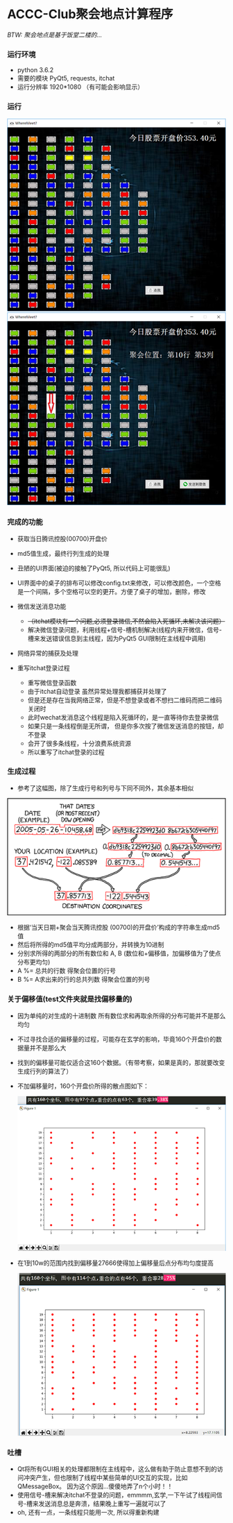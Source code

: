 ﻿# ACCC-Club聚会地点计算程序
*BTW: 聚会地点是基于饭堂二楼的...*

### 运行环境
+ python 3.6.2
+ 需要的模块 PyQt5, requests, itchat
+ 运行分辨率 1920*1080 （有可能会影响显示）

### 运行
![界面](img/4_README.png)
![界面](img/5_README.png)

### 完成的功能
+ 获取当日腾讯控股(00700)开盘价

+ md5值生成，最终行列生成的处理

+ 丑陋的UI界面(被迫的接触了PyQt5, 所以代码上可能很乱)

+ UI界面中的桌子的排布可以修改config.txt来修改，可以修改颜色，一个空格是一个间隔，多个空格可以空的更开。方便了桌子的增加，删除，修改

+ 微信发送消息功能
    + ~~（itchat模块有一个问题,必须登录微信,不然会陷入死循环,未解决该问题）~~
    + 解决微信登录问题，利用线程+信号-槽机制解决(线程内来开微信，信号-槽来发送错误信息到主线程，因为PyQt5 GUI限制在主线程中调用)

+ 网络异常的捕获及处理

+ 重写itchat登录过程
    - 重写微信登录函数
    - 由于itchat自动登录 虽然异常处理我都捕获并处理了
    - 但是还是存在当我网络正常，但是不想登录或者不想扫二维码而把二维码关闭时
    - 此时wechat发消息这个线程是陷入死循环的，是一直等待你去登录微信
    - 如果只是一条线程倒是无所谓， 但是你多次按了微信发送消息的按钮，却不登录
    - 会开了很多条线程，十分浪费系统资源
    - 所以重写了itchat登录的过程

### 生成过程
+ 参考了这幅图，除了生成行号和列号与下同不同外，其余基本相似

![基本根据这幅图](img/1_README.png)

+ 根据‘当天日期+聚会当天腾讯控股 (00700)的开盘价’构成的字符串生成md5值
+ 然后将所得的md5值平均分成两部分，并转换为10进制
+ 分别求所得的两部分的所有数位和 A, B (数位和+偏移值，加偏移值为了使点分布更均匀)
+ A %= 总共的行数 得聚会位置的行号
+ B %= A求出来的行的总共列数 得聚会位置的列号

### 关于偏移值(test文件夹就是找偏移量的)
+ 因为单纯的对生成的十进制数 所有数位求和再取余所得的分布可能并不是那么均匀
+ 不过寻找合适的偏移量的过程，可能存在玄学的影响，毕竟160个开盘价的数据量并不是那么大
+ 找到的偏移量可能仅适合这160个数据。（有带考察，如果是真的，那就要改变生成行列的算法了）
+ 不加偏移量时，160个开盘价所得的散点图如下：

    ![没有偏移量](img/3_README.png)

+ 在1到10w的范围内找到偏移量27666使得加上偏移量后点分布均匀度提高

    ![有偏移量](img/2_README.png)


### 吐槽
+ Qt将所有GUI相关的处理都限制在主线程中，这么做有助于防止意想不到的访问冲突产生，但也限制了线程中某些简单的UI交互的实现，比如QMessageBox。 因为这个原因...傻傻地弄了n个小时！！
+ 使用信号-槽来解决itchat不登录的问题，emmmm,玄学,一下午试了线程间信号-槽来发送消息总是奔溃，结果晚上重写一遍就可以了
+ oh, 还有一点，一条线程只能用一次, 所以得重新构建

